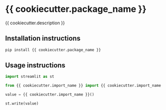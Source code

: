 # {{ cookiecutter.package_name }}

{{ cookiecutter.description }}

## Installation instructions

```sh
pip install {{ cookiecutter.package_name }}
```

## Usage instructions

```python
import streamlit as st

from {{ cookiecutter.import_name }} import {{ cookiecutter.import_name }}

value = {{ cookiecutter.import_name }}()

st.write(value)
```